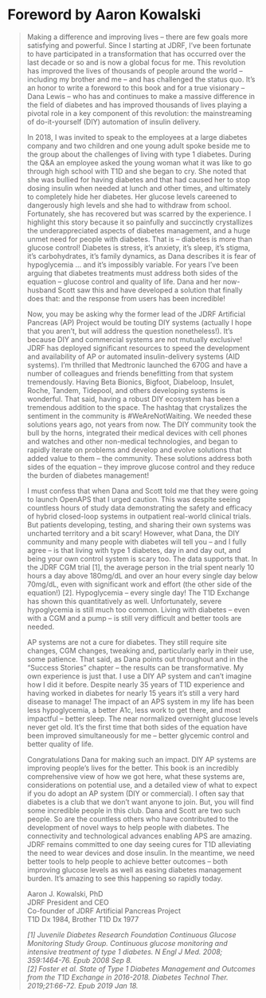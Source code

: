 # Foreword by Aaron Kowalski

> Making a difference and improving lives – there are few goals more satisfying and powerful. Since I starting at JDRF, I’ve been fortunate to have participated in a transformation that has occurred over the last decade or so and is now a global focus for me. This revolution has improved the lives of thousands of people around the world – including my brother and me – and has challenged the status quo. It’s an honor to write a foreword to this book and for a true visionary – Dana Lewis – who has and continues to make a massive difference in the field of diabetes and has improved thousands of lives playing a pivotal role in a key component of this revolution: the mainstreaming of do-it-yourself \(DIY\) automation of insulin delivery.  
>   
> In 2018, I was invited to speak to the employees at a large diabetes company and two children and one young adult spoke beside me to the group about the challenges of living with type 1 diabetes. During the Q&A an employee asked the young woman what it was like to go through high school with T1D and she began to cry. She noted that she was bullied for having diabetes and that had caused her to stop dosing insulin when needed at lunch and other times, and ultimately to completely hide her diabetes. Her glucose levels careened to dangerously high levels and she had to withdraw from school. Fortunately, she has recovered but was scarred by the experience. I highlight this story because it so painfully and succinctly crystallizes the underappreciated aspects of diabetes management, and a huge unmet need for people with diabetes. That is – diabetes is more than glucose control! Diabetes is stress, it’s anxiety, it’s sleep, it’s stigma, it’s carbohydrates, it’s family dynamics, as Dana describes it is fear of hypoglycemia … and it’s impossibly variable. For years I’ve been arguing that diabetes treatments must address both sides of the equation – glucose control and quality of life. Dana and her now-husband Scott saw this and have developed a solution that finally does that: and the response from users has been incredible!  
>   
> Now, you may be asking why the former lead of the JDRF Artificial Pancreas \(AP\) Project would be touting DIY systems \(actually I hope that you aren’t, but will address the question nonetheless!\). It’s because DIY and commercial systems are not mutually exclusive! JDRF has deployed significant resources to speed the development and availability of AP or automated insulin-delivery systems \(AID systems\). I’m thrilled that Medtronic launched the 670G and have a number of colleagues and friends benefitting from that system tremendously. Having Beta Bionics, Bigfoot, Diabeloop, Insulet, Roche, Tandem, Tidepool, and others developing systems is wonderful. That said, having a robust DIY ecosystem has been a tremendous addition to the space. The hashtag that crystalizes the sentiment in the community is \#WeAreNotWaiting. We needed these solutions years ago, not years from now. The DIY community took the bull by the horns, integrated their medical devices with cell phones and watches and other non-medical technologies, and began to rapidly iterate on problems and develop and evolve solutions that added value to them – the community. These solutions address both sides of the equation – they improve glucose control and they reduce the burden of diabetes management!  
>   
> I must confess that when Dana and Scott told me that they were going to launch OpenAPS that I urged caution. This was despite seeing countless hours of study data demonstrating the safety and efficacy of hybrid closed-loop systems in outpatient real-world clinical trials. But patients developing, testing, and sharing their own systems was uncharted territory and a bit scary! However, what Dana, the DIY community and many people with diabetes will tell you – and I fully agree – is that living with type 1 diabetes, day in and day out, and being your own control system is scary too. The data supports that. In the JDRF CGM trial \[1\], the average person in the trial spent nearly 10 hours a day above 180mg/dL and over an hour every single day below 70mg/dL, even with significant work and effort \(the other side of the equation!\) \[2\]. Hypoglycemia – every single day! The T1D Exchange has shown this quantitatively as well. Unfortunately, severe hypoglycemia is still much too common. Living with diabetes – even with a CGM and a pump – is still very difficult and better tools are needed.  
>   
> AP systems are not a cure for diabetes. They still require site changes, CGM changes, tweaking and, particularly early in their use, some patience. That said, as Dana points out throughout and in the “Success Stories” chapter – the results can be transformative. My own experience is just that. I use a DIY AP system and can’t imagine how I did it before. Despite nearly 35 years of T1D experience and having worked in diabetes for nearly 15 years it’s still a very hard disease to manage! The impact of an APS system in my life has been less hypoglycemia, a better A1c, less work to get there, and most impactful – better sleep. The near normalized overnight glucose levels never get old. It’s the first time that both sides of the equation have been improved simultaneously for me – better glycemic control and better quality of life.  
>   
> Congratulations Dana for making such an impact. DIY AP systems are improving people’s lives for the better. This book is an incredibly comprehensive view of how we got here, what these systems are, considerations on potential use, and a detailed view of what to expect if you do adopt an AP system \(DIY or commercial\). I often say that diabetes is a club that we don’t want anyone to join. But, you will find some incredible people in this club. Dana and Scott are two such people. So are the countless others who have contributed to the development of novel ways to help people with diabetes. The connectivity and technological advances enabling APS are amazing. JDRF remains committed to one day seeing cures for T1D alleviating the need to wear devices and dose insulin. In the meantime, we need better tools to help people to achieve better outcomes – both improving glucose levels as well as easing diabetes management burden. It’s amazing to see this happening so rapidly today.  
>   
> Aaron J. Kowalski, PhD  
> JDRF President and CEO  
> Co-founder of JDRF Artificial Pancreas Project  
> T1D Dx 1984, Brother T1D Dx 1977  
>   
>   
> _\[1\] Juvenile Diabetes Research Foundation Continuous Glucose Monitoring Study Group. Continuous glucose monitoring and intensive treatment of type 1 diabetes. N Engl J Med. 2008; 359:1464-76. Epub 2008 Sep 8.  
> \[2\] Foster et al. State of Type 1 Diabetes Management and Outcomes from the T1D Exchange in 2016-2018. Diabetes Technol Ther. 2019;21:66-72. Epub 2019 Jan 18._


